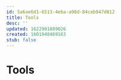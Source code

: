 ```yaml
---
id: 5a6ae6d1-6513-4eba-a98d-84ceb947d812
title: Tools
desc: ''
updated: 1622901889026
created: 1601948469163
stub: false
---
```


# Tools
